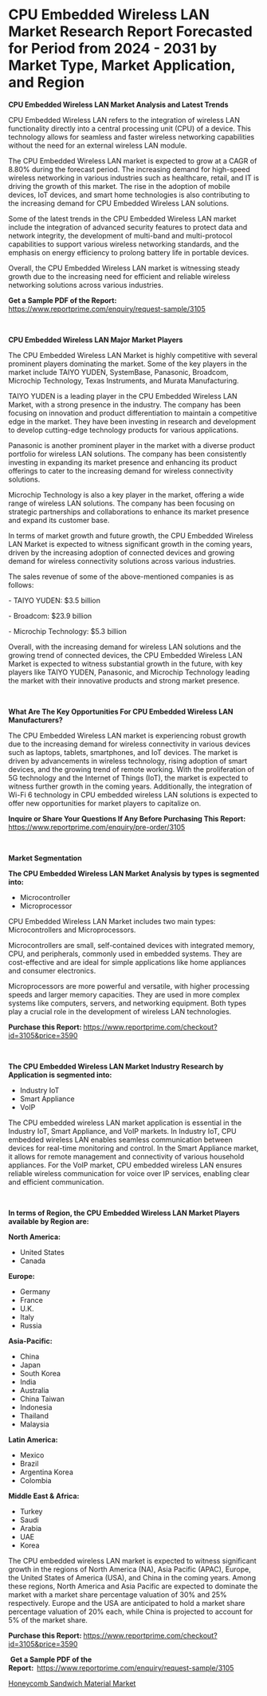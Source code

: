 <p><h1>CPU Embedded Wireless LAN Market Research Report Forecasted for Period from 2024 -  2031 by Market Type, Market Application, and Region</h1></p><p><strong>CPU Embedded Wireless LAN Market Analysis and Latest Trends</strong></p>
<p><p>CPU Embedded Wireless LAN refers to the integration of wireless LAN functionality directly into a central processing unit (CPU) of a device. This technology allows for seamless and faster wireless networking capabilities without the need for an external wireless LAN module.</p><p>The CPU Embedded Wireless LAN market is expected to grow at a CAGR of 8.80% during the forecast period. The increasing demand for high-speed wireless networking in various industries such as healthcare, retail, and IT is driving the growth of this market. The rise in the adoption of mobile devices, IoT devices, and smart home technologies is also contributing to the increasing demand for CPU Embedded Wireless LAN solutions.</p><p>Some of the latest trends in the CPU Embedded Wireless LAN market include the integration of advanced security features to protect data and network integrity, the development of multi-band and multi-protocol capabilities to support various wireless networking standards, and the emphasis on energy efficiency to prolong battery life in portable devices.</p><p>Overall, the CPU Embedded Wireless LAN market is witnessing steady growth due to the increasing need for efficient and reliable wireless networking solutions across various industries.</p></p>
<p><strong>Get a Sample PDF of the Report:&nbsp;</strong> <a href="https://www.reportprime.com/enquiry/request-sample/3105">https://www.reportprime.com/enquiry/request-sample/3105</a></p>
<p>&nbsp;</p>
<p><strong>CPU Embedded Wireless LAN Major Market Players</strong></p>
<p><p>The CPU Embedded Wireless LAN Market is highly competitive with several prominent players dominating the market. Some of the key players in the market include TAIYO YUDEN, SystemBase, Panasonic, Broadcom, Microchip Technology, Texas Instruments, and Murata Manufacturing.</p><p>TAIYO YUDEN is a leading player in the CPU Embedded Wireless LAN Market, with a strong presence in the industry. The company has been focusing on innovation and product differentiation to maintain a competitive edge in the market. They have been investing in research and development to develop cutting-edge technology products for various applications.</p><p>Panasonic is another prominent player in the market with a diverse product portfolio for wireless LAN solutions. The company has been consistently investing in expanding its market presence and enhancing its product offerings to cater to the increasing demand for wireless connectivity solutions.</p><p>Microchip Technology is also a key player in the market, offering a wide range of wireless LAN solutions. The company has been focusing on strategic partnerships and collaborations to enhance its market presence and expand its customer base.</p><p>In terms of market growth and future growth, the CPU Embedded Wireless LAN Market is expected to witness significant growth in the coming years, driven by the increasing adoption of connected devices and growing demand for wireless connectivity solutions across various industries.</p><p>The sales revenue of some of the above-mentioned companies is as follows:</p><p>- TAIYO YUDEN: $3.5 billion</p><p>- Broadcom: $23.9 billion</p><p>- Microchip Technology: $5.3 billion</p><p>Overall, with the increasing demand for wireless LAN solutions and the growing trend of connected devices, the CPU Embedded Wireless LAN Market is expected to witness substantial growth in the future, with key players like TAIYO YUDEN, Panasonic, and Microchip Technology leading the market with their innovative products and strong market presence.</p></p>
<p>&nbsp;</p>
<p><strong>What Are The Key Opportunities For CPU Embedded Wireless LAN Manufacturers?</strong></p>
<p><p>The CPU Embedded Wireless LAN market is experiencing robust growth due to the increasing demand for wireless connectivity in various devices such as laptops, tablets, smartphones, and IoT devices. The market is driven by advancements in wireless technology, rising adoption of smart devices, and the growing trend of remote working. With the proliferation of 5G technology and the Internet of Things (IoT), the market is expected to witness further growth in the coming years. Additionally, the integration of Wi-Fi 6 technology in CPU embedded wireless LAN solutions is expected to offer new opportunities for market players to capitalize on.</p></p>
<p><strong>Inquire or Share Your Questions If Any Before Purchasing This Report:</strong> <a href="https://www.reportprime.com/enquiry/pre-order/3105">https://www.reportprime.com/enquiry/pre-order/3105</a></p>
<p>&nbsp;</p>
<p><strong>Market Segmentation</strong></p>
<p><strong>The CPU Embedded Wireless LAN Market Analysis by types is segmented into:</strong></p>
<p><ul><li>Microcontroller</li><li>Microprocessor</li></ul></p>
<p><p>CPU Embedded Wireless LAN Market includes two main types: Microcontrollers and Microprocessors. </p><p>Microcontrollers are small, self-contained devices with integrated memory, CPU, and peripherals, commonly used in embedded systems. They are cost-effective and are ideal for simple applications like home appliances and consumer electronics.</p><p>Microprocessors are more powerful and versatile, with higher processing speeds and larger memory capacities. They are used in more complex systems like computers, servers, and networking equipment. Both types play a crucial role in the development of wireless LAN technologies.</p></p>
<p><strong>Purchase this Report:&nbsp;</strong><a href="https://www.reportprime.com/checkout?id=3105&price=3590">https://www.reportprime.com/checkout?id=3105&price=3590</a></p>
<p>&nbsp;</p>
<p><strong>The CPU Embedded Wireless LAN Market Industry Research by Application is segmented into:</strong></p>
<p><ul><li>Industry IoT</li><li>Smart Appliance</li><li>VoIP</li></ul></p>
<p><p>The CPU embedded wireless LAN market application is essential in the Industry IoT, Smart Appliance, and VoIP markets. In Industry IoT, CPU embedded wireless LAN enables seamless communication between devices for real-time monitoring and control. In the Smart Appliance market, it allows for remote management and connectivity of various household appliances. For the VoIP market, CPU embedded wireless LAN ensures reliable wireless communication for voice over IP services, enabling clear and efficient communication.</p></p>
<p>&nbsp;</p>
<p><strong>In terms of Region, the CPU Embedded Wireless LAN Market Players available by Region are:</strong></p>
<p>
    <p> <strong> North America: </strong>
        <ul>
            <li>United States</li>
            <li>Canada</li>
        </ul>
        </p> 
    <p> <strong> Europe: </strong>
        <ul>
            <li>Germany</li>
            <li>France</li>
            <li>U.K.</li>
            <li>Italy</li>
            <li>Russia</li>
        </ul>
        </p> 
    <p> <strong> Asia-Pacific: </strong>
        <ul>
            <li>China</li>
            <li>Japan</li>
            <li>South Korea</li>
            <li>India</li>
            <li>Australia</li>
            <li>China Taiwan</li>
            <li>Indonesia</li>
            <li>Thailand</li>
            <li>Malaysia</li>
        </ul>
        </p> 
    <p> <strong> Latin America: </strong>
        <ul>
            <li>Mexico</li>
            <li>Brazil</li>
            <li>Argentina Korea</li>
            <li>Colombia</li>
        </ul>
        </p> 
    <p> <strong> Middle East & Africa: </strong>
        <ul>
            <li>Turkey</li>
            <li>Saudi</li>
            <li>Arabia</li>
            <li>UAE</li>
            <li>Korea</li>
        </ul>
    </p>
    </p>
<p><p>The CPU embedded wireless LAN market is expected to witness significant growth in the regions of North America (NA), Asia Pacific (APAC), Europe, the United States of America (USA), and China in the coming years. Among these regions, North America and Asia Pacific are expected to dominate the market with a market share percentage valuation of 30% and 25% respectively. Europe and the USA are anticipated to hold a market share percentage valuation of 20% each, while China is projected to account for 5% of the market share.</p></p>
<p><strong>Purchase this Report: </strong><a href="https://www.reportprime.com/checkout?id=3105&price=3590">https://www.reportprime.com/checkout?id=3105&price=3590</a></p>
<p>&nbsp;<strong>Get a Sample PDF of the Report:&nbsp;&nbsp;</strong><a href="https://www.reportprime.com/enquiry/request-sample/3105">https://www.reportprime.com/enquiry/request-sample/3105</a></p>
<p><strong></strong></p>
<p><p><a href="https://bubble-tree-ea4.notion.site/Honeycomb-Sandwich-Material-Market-Research-Report-Reveals-The-Latest-Trends-And-Opportunities-of-th-36648df69b6745eb9cd8827cbf3cba07">Honeycomb Sandwich Material Market</a></p></p>